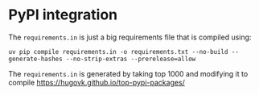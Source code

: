 # PyPI integration

The `requirements.in` is just a big requirements file that is compiled using:
```console
uv pip compile requirements.in -o requirements.txt --no-build --generate-hashes --no-strip-extras --prerelease=allow
```

The `requirements.in` is generated by taking top 1000 and modifying it to compile https://hugovk.github.io/top-pypi-packages/
